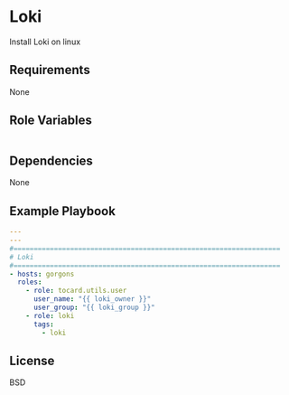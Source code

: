 Loki
=========

Install Loki on linux

Requirements
------------

None

Role Variables
--------------

```yaml
```

Dependencies
------------

None

Example Playbook
----------------

```yaml
---
---
#==================================================================
# Loki
#==================================================================
- hosts: gorgons
  roles:
    - role: tocard.utils.user
      user_name: "{{ loki_owner }}"
      user_group: "{{ loki_group }}"
    - role: loki
      tags:
        - loki
```

License
-------

BSD

